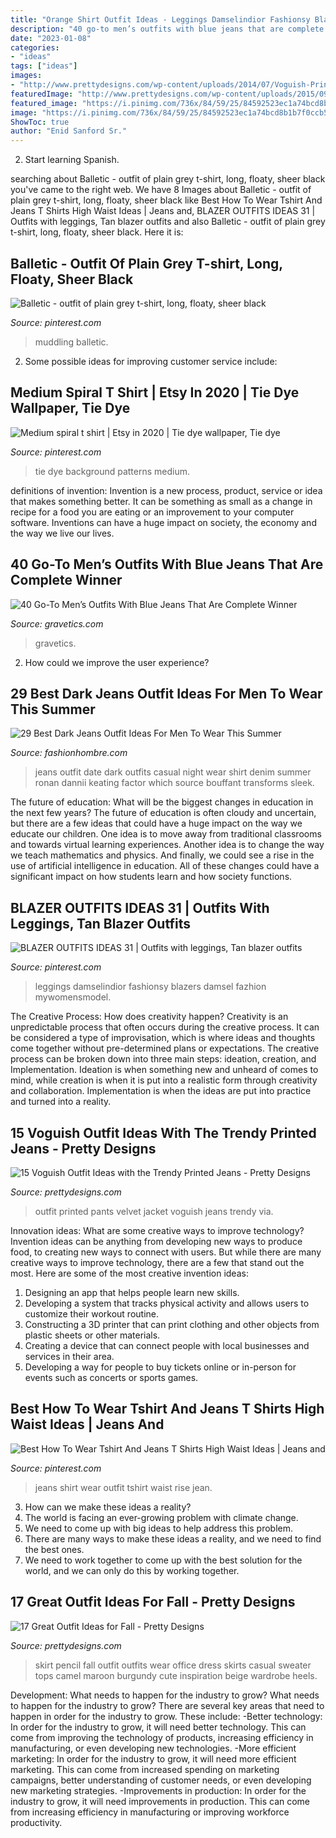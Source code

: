 ```yaml
---
title: "Orange Shirt Outfit Ideas - Leggings Damselindior Fashionsy Blazers Damsel Fazhion Mywomensmodel"
description: "40 go-to men’s outfits with blue jeans that are complete winner"
date: "2023-01-08"
categories:
- "ideas"
tags: ["ideas"]
images:
- "http://www.prettydesigns.com/wp-content/uploads/2014/07/Voguish-Printed-Pants-Outfit-with-Velvet-Jacket.jpg"
featuredImage: "http://www.prettydesigns.com/wp-content/uploads/2015/09/Pencil-Skirt.jpg"
featured_image: "https://i.pinimg.com/736x/84/59/25/84592523ec1a74bcd8b1b7f0ccb51c7e.jpg"
image: "https://i.pinimg.com/736x/84/59/25/84592523ec1a74bcd8b1b7f0ccb51c7e.jpg"
ShowToc: true
author: "Enid Sanford Sr."
---
```



2) Start learning Spanish.

	

		
searching about Balletic - outfit of plain grey t-shirt, long, floaty, sheer black you've came to the right web. We have 8 Images about Balletic - outfit of plain grey t-shirt, long, floaty, sheer black like Best How To Wear Tshirt And Jeans T Shirts High Waist Ideas | Jeans and, BLAZER OUTFITS IDEAS 31 | Outfits with leggings, Tan blazer outfits and also Balletic - outfit of plain grey t-shirt, long, floaty, sheer black. Here it is:
		
    
## Balletic - Outfit Of Plain Grey T-shirt, Long, Floaty, Sheer Black

<img loading=lazy src="https://i.pinimg.com/736x/4c/32/f5/4c32f59165f5da1b58f99577751b5f1a--black-tights-black-skirts.jpg" onerror="this.onerror=null;this.src='https://tse4.mm.bing.net/th?id=OIP.fXclGSHPPR7v9gy0EF4c_AHaJ4&amp;pid=15.1';" alt="Balletic - outfit of plain grey t-shirt, long, floaty, sheer black">

_Source: pinterest.com_

>muddling balletic. 

	

2. Some possible ideas for improving customer service include: 

    
## Medium Spiral T Shirt | Etsy In 2020 | Tie Dye Wallpaper, Tie Dye

<img loading=lazy src="https://i.pinimg.com/736x/84/59/25/84592523ec1a74bcd8b1b7f0ccb51c7e.jpg" onerror="this.onerror=null;this.src='https://tse3.mm.bing.net/th?id=OIP.XslAmFvB4MMsaSzxNlfnlwHaJ4&amp;pid=15.1';" alt="Medium spiral t shirt | Etsy in 2020 | Tie dye wallpaper, Tie dye">

_Source: pinterest.com_

>tie dye background patterns medium. 

	

definitions of invention:
Invention is a new process, product, service or idea that makes something better. It can be something as small as a change in recipe for a food you are eating or an improvement to your computer software. Inventions can have a huge impact on society, the economy and the way we live our lives.

    
## 40 Go-To Men’s Outfits With Blue Jeans That Are Complete Winner

<img loading=lazy src="https://www.gravetics.com/wp-content/uploads/2017/06/Blue-Jeans-With-Jacket-768x956.jpg" onerror="this.onerror=null;this.src='https://tse3.mm.bing.net/th?id=OIP.qmezj07wjEyY_7p0aSXG_AHaJO&amp;pid=15.1';" alt="40 Go-To Men’s Outfits With Blue Jeans That Are Complete Winner">

_Source: gravetics.com_

>gravetics. 

	

2. How could we improve the user experience?

    
## 29 Best Dark Jeans Outfit Ideas For Men To Wear This Summer

<img loading=lazy src="http://fashionhombre.com/wp-content/uploads/2019/02/Best-Dark-Jeans-Outfit-Ideas-For-Men-2.jpg" onerror="this.onerror=null;this.src='https://tse4.mm.bing.net/th?id=OIP.cwDNPhMw1iGXq8kD4qptKQHaLC&amp;pid=15.1';" alt="29 Best Dark Jeans Outfit Ideas For Men To Wear This Summer">

_Source: fashionhombre.com_

>jeans outfit date dark outfits casual night wear shirt denim summer ronan dannii keating factor which source bouffant transforms sleek. 

	

The future of education: What will be the biggest changes in education in the next few years?
The future of education is often cloudy and uncertain, but there are a few ideas that could have a huge impact on the way we educate our children. One idea is to move away from traditional classrooms and towards virtual learning experiences. Another idea is to change the way we teach mathematics and physics. And finally, we could see a rise in the use of artificial intelligence in education. All of these changes could have a significant impact on how students learn and how society functions.

    
## BLAZER OUTFITS IDEAS 31 | Outfits With Leggings, Tan Blazer Outfits

<img loading=lazy src="https://i.pinimg.com/736x/f3/f6/8e/f3f68ec60976411c4f46aae3db259abb.jpg" onerror="this.onerror=null;this.src='https://tse4.mm.bing.net/th?id=OIP.7cYzMBQniUAI0khNjQQhuAHaLH&amp;pid=15.1';" alt="BLAZER OUTFITS IDEAS 31 | Outfits with leggings, Tan blazer outfits">

_Source: pinterest.com_

>leggings damselindior fashionsy blazers damsel fazhion mywomensmodel. 

	

The Creative Process: How does creativity happen?
Creativity is an unpredictable process that often occurs during the creative process. It can be considered a type of improvisation, which is where ideas and thoughts come together without pre-determined plans or expectations. The creative process can be broken down into three main steps: ideation, creation, and Implementation. Ideation is when something new and unheard of comes to mind, while creation is when it is put into a realistic form through creativity and collaboration. Implementation is when the ideas are put into practice and turned into a reality.

    
## 15 Voguish Outfit Ideas With The Trendy Printed Jeans - Pretty Designs

<img loading=lazy src="http://www.prettydesigns.com/wp-content/uploads/2014/07/Voguish-Printed-Pants-Outfit-with-Velvet-Jacket.jpg" onerror="this.onerror=null;this.src='https://tse3.mm.bing.net/th?id=OIP.bB8FL6furGHvBX6thIsLBwHaLG&amp;pid=15.1';" alt="15 Voguish Outfit Ideas with the Trendy Printed Jeans - Pretty Designs">

_Source: prettydesigns.com_

>outfit printed pants velvet jacket voguish jeans trendy via. 

	

Innovation ideas: What are some creative ways to improve technology?
Invention ideas can be anything from developing new ways to produce food, to creating new ways to connect with users. But while there are many creative ways to improve technology, there are a few that stand out the most. Here are some of the most creative invention ideas:
1. Designing an app that helps people learn new skills.
2. Developing a system that tracks physical activity and allows users to customize their workout routine.
3. Constructing a 3D printer that can print clothing and other objects from plastic sheets or other materials.
4. Creating a device that can connect people with local businesses and services in their area.
5. Developing a way for people to buy tickets online or in-person for events such as concerts or sports games.

    
## Best How To Wear Tshirt And Jeans T Shirts High Waist Ideas | Jeans And

<img loading=lazy src="https://i.pinimg.com/736x/16/65/67/166567fd6aa652ac02ce84b014a662b2.jpg" onerror="this.onerror=null;this.src='https://tse1.mm.bing.net/th?id=OIP.gnPu4-gXr5KNAEPtFE7zwwAAAA&amp;pid=15.1';" alt="Best How To Wear Tshirt And Jeans T Shirts High Waist Ideas | Jeans and">

_Source: pinterest.com_

>jeans shirt wear outfit tshirt waist rise jean. 

	

3. How can we make these ideas a reality?
1. The world is facing an ever-growing problem with climate change. 
2. We need to come up with big ideas to help address this problem. 
3. There are many ways to make these ideas a reality, and we need to find the best ones. 
4. We need to work together to come up with the best solution for the world, and we can only do this by working together.

    
## 17 Great Outfit Ideas For Fall - Pretty Designs

<img loading=lazy src="http://www.prettydesigns.com/wp-content/uploads/2015/09/Pencil-Skirt.jpg" onerror="this.onerror=null;this.src='https://tse3.mm.bing.net/th?id=OIP.paeq-mxH-YZzy1-7Gul5NgHaMy&amp;pid=15.1';" alt="17 Great Outfit Ideas for Fall - Pretty Designs">

_Source: prettydesigns.com_

>skirt pencil fall outfit outfits wear office dress skirts casual sweater tops camel maroon burgundy cute inspiration beige wardrobe heels. 

	

Development: What needs to happen for the industry to grow?
What needs to happen for the industry to grow? 
There are several key areas that need to happen in order for the industry to grow. These include: 
-Better technology: In order for the industry to grow, it will need better technology. This can come from improving the technology of products, increasing efficiency in manufacturing, or even developing new technologies. 
-More efficient marketing: In order for the industry to grow, it will need more efficient marketing. This can come from increased spending on marketing campaigns, better understanding of customer needs, or even developing new marketing strategies. 
-Improvements in production: In order for the industry to grow, it will need improvements in production. This can come from increasing efficiency in manufacturing or improving workforce productivity.

